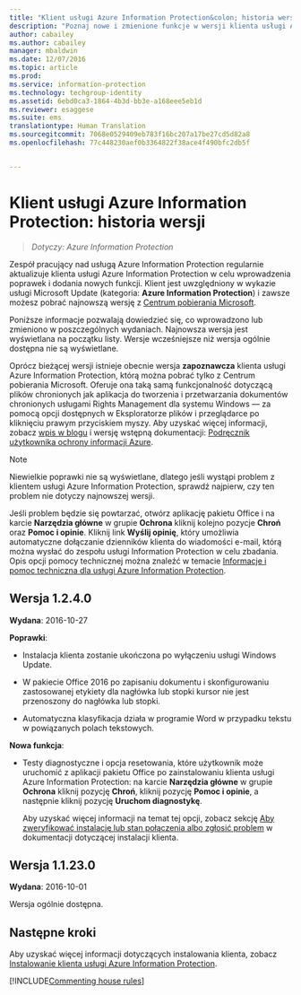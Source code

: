 ```yaml
---
title: "Klient usługi Azure Information Protection&colon; historia wersji | Azure Information Protection"
description: "Poznaj nowe i zmienione funkcje w wersji klienta usługi Azure Information Protection dla systemu Windows."
author: cabailey
ms.author: cabailey
manager: mbaldwin
ms.date: 12/07/2016
ms.topic: article
ms.prod: 
ms.service: information-protection
ms.technology: techgroup-identity
ms.assetid: 6ebd0ca3-1864-4b3d-bb3e-a168eee5eb1d
ms.reviewer: esaggese
ms.suite: ems
translationtype: Human Translation
ms.sourcegitcommit: 7068e0529409eb783f16bc207a17be27cd5d82a8
ms.openlocfilehash: 77c448230aef0b3364822f38ace4f490bfc2db5f


---
```


# <a name="azure-information-protection-client-version-release-history"></a>Klient usługi Azure Information Protection: historia wersji

>*Dotyczy: Azure Information Protection*

Zespół pracujący nad usługą Azure Information Protection regularnie aktualizuje klienta usługi Azure Information Protection w celu wprowadzenia poprawek i dodania nowych funkcji. Klient jest uwzględniony w wykazie usługi Microsoft Update (kategoria: **Azure Information Protection**) i zawsze możesz pobrać najnowszą wersję z [Centrum pobierania Microsoft](https://www.microsoft.com/en-us/download/details.aspx?id=53018).

Poniższe informacje pozwalają dowiedzieć się, co wprowadzono lub zmieniono w poszczególnych wydaniach. Najnowsza wersja jest wyświetlana na początku listy. Wersje wcześniejsze niż wersja ogólnie dostępna nie są wyświetlane.

Oprócz bieżącej wersji istnieje obecnie wersja **zapoznawcza** klienta usługi Azure Information Protection, którą można pobrać tylko z Centrum pobierania Microsoft. Oferuje ona taką samą funkcjonalność dotyczącą plików chronionych jak aplikacja do tworzenia i przetwarzania dokumentów chronionych usługami Rights Management dla systemu Windows — za pomocą opcji dostępnych w Eksploratorze plików i przeglądarce po kliknięciu prawym przyciskiem myszy. Aby uzyskać więcej informacji, zobacz [wpis w blogu](https://blogs.technet.microsoft.com/enterprisemobility/2016/12/07/azure-information-protection-december-preview-now-available/) i wersję wstępną dokumentacji: [Podręcznik użytkownika ochrony informacji Azure](client-user-guide.md).

> [!NOTE]
> Niewielkie poprawki nie są wyświetlane, dlatego jeśli wystąpi problem z klientem usługi Azure Information Protection, sprawdź najpierw, czy ten problem nie dotyczy najnowszej wersji.
>  
> Jeśli problem będzie się powtarzać, otwórz aplikację pakietu Office i na karcie **Narzędzia główne** w grupie **Ochrona** kliknij kolejno pozycje **Chroń** oraz **Pomoc i opinie**. Kliknij link **Wyślij opinię**, który umożliwia automatyczne dołączanie dzienników klienta do wiadomości e-mail, którą można wysłać do zespołu usługi Information Protection w celu zbadania. Opis opcji pomocy technicznej można znaleźć w temacie [Informacje i pomoc techniczna dla usługi Azure Information Protection](../get-started/information-support.md#support-options-and-community-resources).

## <a name="version-1240"></a>Wersja 1.2.4.0

**Wydana**: 2016-10-27

**Poprawki**:

- Instalacja klienta zostanie ukończona po wyłączeniu usługi Windows Update.

- W pakiecie Office 2016 po zapisaniu dokumentu i skonfigurowaniu zastosowanej etykiety dla nagłówka lub stopki kursor nie jest przenoszony do nagłówka lub stopki.

- Automatyczna klasyfikacja działa w programie Word w przypadku tekstu w powiązanych polach tekstowych.

**Nowa funkcja**:

- Testy diagnostyczne i opcja resetowania, które użytkownik może uruchomić z aplikacji pakietu Office po zainstalowaniu klienta usługi Azure Information Protection: na karcie **Narzędzia główne** w grupie **Ochrona** kliknij pozycję **Chroń**, kliknij pozycję **Pomoc i opinie**, a następnie kliknij pozycję **Uruchom diagnostykę**. 

    Aby uzyskać więcej informacji na temat tej opcji, zobacz sekcję [Aby zweryfikować instalację lub stan połączenia albo zgłosić problem](info-protect-client.md#to-verify-installation-connection-status-or-report-a-problem) w dokumentacji dotyczącej instalacji klienta.

## <a name="version-11230"></a>Wersja 1.1.23.0

**Wydana**: 2016-10-01

Wersja ogólnie dostępna.

## <a name="next-steps"></a>Następne kroki

Aby uzyskać więcej informacji dotyczących instalowania klienta, zobacz [Instalowanie klienta usługi Azure Information Protection](info-protect-client.md).

[!INCLUDE[Commenting house rules](../includes/houserules.md)]


<!--HONumber=Jan17_HO4-->


